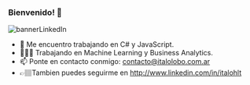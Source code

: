 ### Bienvenido! 👋

![bannerLinkedIn](https://user-images.githubusercontent.com/62452222/117540379-7e85c680-afe5-11eb-8a24-ac3114333bc0.jpg)


- 🔭 Me encuentro trabajando en C# y JavaScript.
- 👨🏽‍💻 Trabajando en Machine Learning y Business Analytics.
- 📫 Ponte en contacto conmigo: contacto@italolobo.com.ar
- 👉🏽Tambien puedes seguirme en http://www.linkedin.com/in/italohlt
